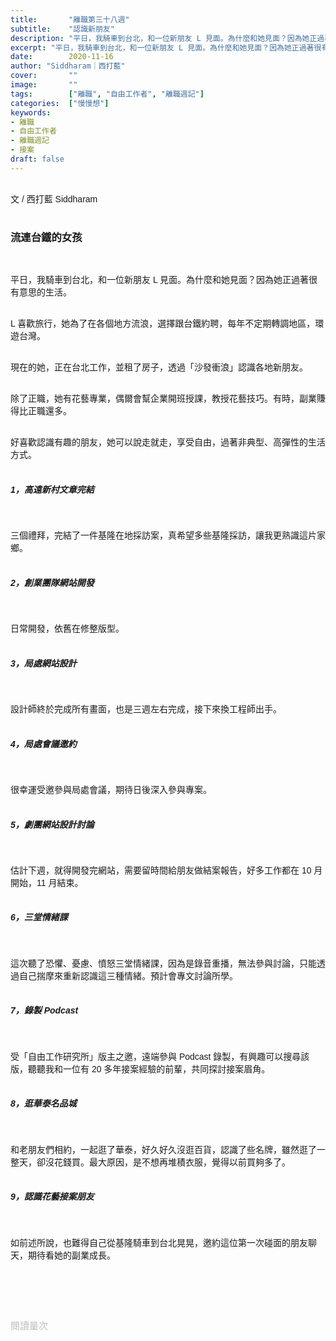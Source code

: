 ```yaml
---
title:       "離職第三十八週"
subtitle:    "認識新朋友"
description: "平日，我騎車到台北，和一位新朋友 L 見面。為什麼和她見面？因為她正過著很有意思的生活..."
excerpt: "平日，我騎車到台北，和一位新朋友 L 見面。為什麼和她見面？因為她正過著很有意思的生活..."
date:        2020-11-16
author: "Siddharam｜西打藍"
cover:       ""
image:       ""
tags:        ["離職", "自由工作者", "離職週記"]
categories:  ["慢慢想"]
keywords:
- 離職
- 自由工作者
- 離職週記
- 接案
draft: false
---
```


<article style="font-family: 'Noto Sans TC', '微軟正黑體', sans-serif; font-weight: 300;">

<br>文 / 西打藍 Siddharam<br><br>

<h3 class="article-h1-color">流連台鐵的女孩</h3><br>

平日，我騎車到台北，和一位新朋友 L 見面。為什麼和她見面？因為她正過著很有意思的生活。<br><br>

L 喜歡旅行，她為了在各個地方流浪，選擇跟台鐵約聘，每年不定期轉調地區，環遊台灣。<br><br>

現在的她，正在台北工作，並租了房子，透過「沙發衝浪」認識各地新朋友。<br><br>

除了正職，她有花藝專業，偶爾會幫企業開班授課，教授花藝技巧。有時，副業賺得比正職還多。<br><br>

好喜歡認識有趣的朋友，她可以說走就走，享受自由，過著非典型、高彈性的生活方式。<br><br>



<h5 class="article-h1-color">1，高遠新村文章完結</h5><br>

三個禮拜，完結了一件基隆在地採訪案，真希望多些基隆採訪，讓我更熟識這片家鄉。<br><br>



<h5 class="article-h1-color">2，創業團隊網站開發</h5><br>

日常開發，依舊在修整版型。<br><br>



<h5 class="article-h1-color">3，局處網站設計</h5><br>

設計師終於完成所有畫面，也是三週左右完成，接下來換工程師出手。<br><br>



<h5 class="article-h1-color">4，局處會議邀約</h5><br>

很幸運受邀參與局處會議，期待日後深入參與專案。<br><br>



<h5 class="article-h1-color">5，劇團網站設計討論</h5><br>

估計下週，就得開發完網站，需要留時間給朋友做結案報告，好多工作都在 10 月開始，11 月結束。<br><br>



<h5 class="article-h1-color">6，三堂情緒課</h5><br>

這次聽了恐懼、憂慮、憤怒三堂情緒課，因為是錄音重播，無法參與討論，只能透過自己揣摩來重新認識這三種情緒。預計會專文討論所學。<br><br>



<h5 class="article-h1-color">7，錄製 Podcast</h5><br>

受「自由工作研究所」版主之邀，遠端參與 Podcast 錄製，有興趣可以搜尋該版，聽聽我和一位有 20 多年接案經驗的前輩，共同探討接案眉角。<br><br>



<h5 class="article-h1-color">8，逛華泰名品城</h5><br>

和老朋友們相約，一起逛了華泰，好久好久沒逛百貨，認識了些名牌，雖然逛了一整天，卻沒花錢買。最大原因，是不想再堆積衣服，覺得以前買夠多了。<br><br>



<h5 class="article-h1-color">9，認識花藝接案朋友</h5><br>

如前述所說，也難得自己從基隆騎車到台北晃晃，邀約這位第一次碰面的朋友聊天，期待看她的副業成長。<br><br>






<br><br><br>

</article>

<div style="color: #bfbfbf; font-size: 15px;" id="busuanzi_container_page_pv">
  閱讀量<span id="busuanzi_value_page_pv"></span>次
</div>




<script src="../../js/post.js"></script>





